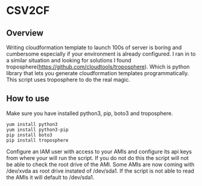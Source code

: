 # CSV2CF
## Overview
Writing cloudformation template to launch 100s of server is boring and cumbersome especially if your environment is already configured. I ran in to a similar situation and looking for solutions I found troposphere(https://github.com/cloudtools/troposphere). Which is python library that lets you generate cloudformation templates programmatically. This script uses troposphere to do the real magic.

## How to use  
Make sure you have installed python3, pip, boto3 and troposphere.  
```
yum install python3
yum install python3-pip
pip install boto3
pip install troposphere
```
Configure an IAM user with access to your AMIs and configure its api keys from where your will run the script. If you do not do this the script will not be able to check the root drive of the AMI. Some AMIs are now coming with /dev/xvda as root drive instated of /dev/sda1. If the script is not able to read the AMIs it will default to /dev/sda1.
